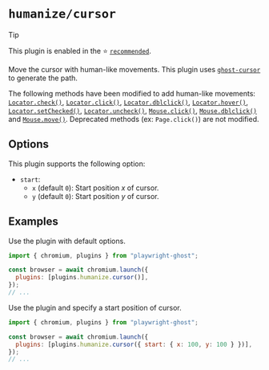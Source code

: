 # `humanize/cursor`

> [!TIP]
>
> This plugin is enabled in the ⭐ [`recommended`](../recommended.md).

Move the cursor with human-like movements. This plugin uses
[`ghost-cursor`](https://www.npmjs.com/package/ghost-cursor) to generate the
path.

The following methods have been modified to add human-like movements:
[`Locator.check()`](https://playwright.dev/docs/api/class-locator#locator-check),
[`Locator.click()`](https://playwright.dev/docs/api/class-locator#locator-click),
[`Locator.dblclick()`](https://playwright.dev/docs/api/class-locator#locator-dblclick),
[`Locator.hover()`](https://playwright.dev/docs/api/class-locator#locator-hover),
[`Locator.setChecked()`](https://playwright.dev/docs/api/class-locator#locator-set-checked),
[`Locator.uncheck()`](https://playwright.dev/docs/api/class-locator#locator-uncheck),
[`Mouse.click()`](https://playwright.dev/docs/api/class-mouse#mouse-click),
[`Mouse.dblclick()`](https://playwright.dev/docs/api/class-mouse#mouse-dblclick)
and [`Mouse.move()`](https://playwright.dev/docs/api/class-mouse#mouse-move).
Deprecated methods (ex: `Page.click()`) are not modified.

## Options

This plugin supports the following option:

- `start`:
  - `x` (default `0`): Start position _x_ of cursor.
  - `y` (default `0`): Start position _y_ of cursor.

## Examples

Use the plugin with default options.

```javascript
import { chromium, plugins } from "playwright-ghost";

const browser = await chromium.launch({
  plugins: [plugins.humanize.cursor()],
});
// ...
```

Use the plugin and specify a start position of cursor.

```javascript
import { chromium, plugins } from "playwright-ghost";

const browser = await chromium.launch({
  plugins: [plugins.humanize.cursor({ start: { x: 100, y: 100 } })],
});
// ...
```
